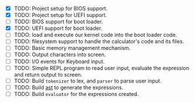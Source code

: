 - [x] TODO: Project setup for BIOS support.
- [x] TODO: Project setup for UEFI support.
- [ ] TODO: BIOS support for boot loader.
- [x] TODO: UEFI support for boot loader.
- [ ] TODO: load and execute our kernel code into the boot loader code.
- [ ] TODO: filesystem support to handle the calculator's code and its files.
- [ ] TODO: Basic memory management mechanism.
- [ ] TODO: Output characters into screen.
- [ ] TODO: I/O events for Keyboard input.
- [ ] TODO: Simple REPL program to read user input, evaluate the expression and return output to screen.
- [ ] TODO: Build `tokenizer` to lex, and `parser` to parse user input.
- [ ] TODO: Build [ast](https://en.wikipedia.org/wiki/Abstract_syntax_tree) to generate the expressions.
- [ ] TODO: Build `evaluator` for the expressions created.
